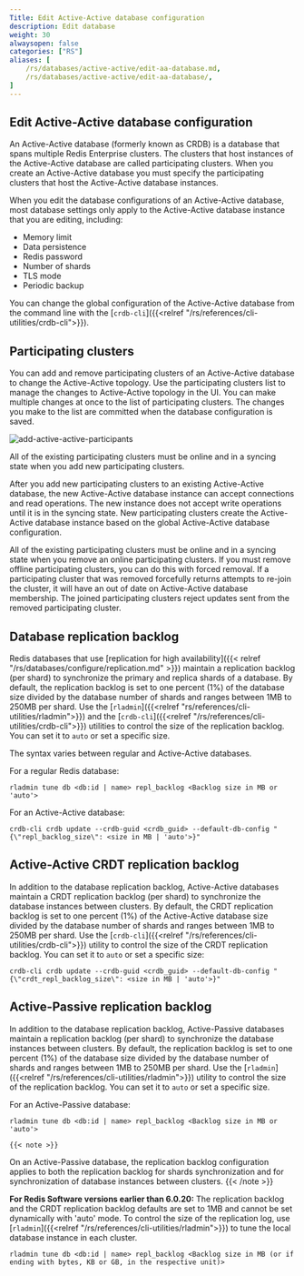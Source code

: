 ```yaml
---
Title: Edit Active-Active database configuration
description: Edit database
weight: 30
alwaysopen: false
categories: ["RS"]
aliases: [
    /rs/databases/active-active/edit-aa-database.md,
    /rs/databases/active-active/edit-aa-database/,
]
---
```


## Edit Active-Active database configuration

An Active-Active database (formerly known as CRDB) is a database that spans multiple Redis Enterprise clusters.
The clusters that host instances of the Active-Active database are called participating clusters.
When you create an Active-Active database you must specify the participating clusters that host the Active-Active database instances.

When you edit the database configurations of an Active-Active database,
most database settings only apply to the Active-Active database instance that you are editing, including:

- Memory limit
- Data persistence
- Redis password
- Number of shards
- TLS mode
- Periodic backup

You can change the global configuration of the Active-Active database from the command line with the [`crdb-cli`]({{<relref "/rs/references/cli-utilities/crdb-cli">}}).

## Participating clusters

You can add and remove participating clusters of an Active-Active database to change the Active-Active topology.
Use the participating clusters list to manage the changes to Active-Active topology in the UI.
You can make multiple changes at once to the list of participating clusters.
The changes you make to the list are committed when the database configuration is saved.

![add-active-active-participants](/images/rs/add-active-active-participants.png)

All of the existing participating clusters must be online and in a syncing state when you add new participating clusters.

After you add new participating clusters to an existing Active-Active database,
the new Active-Active database instance can accept connections and read operations.
The new instance does not accept write operations until it is in the syncing state.
New participating clusters create the Active-Active database instance based on the global Active-Active database configuration.

All of the existing participating clusters must be online and in a syncing state when you remove an online participating clusters.
If you must remove offline participating clusters, you can do this with forced removal.
If a participating cluster that was removed forcefully returns attempts to re-join the cluster,
it will have an out of date on Active-Active database membership.
The joined participating clusters reject updates sent from the removed participating cluster.

## Database replication backlog

Redis databases that use [replication for high availability]({{< relref "/rs/databases/configure/replication.md" >}}) maintain a replication backlog (per shard) to synchronize the primary and replica shards of a database.
By default, the replication backlog is set to one percent (1%) of the database size divided by the database number of shards and ranges between 1MB to 250MB per shard.
Use the [`rladmin`]({{<relref "rs/references/cli-utilities/rladmin">}}) and the [`crdb-cli`]({{<relref "/rs/references/cli-utilities/crdb-cli">}}) utilities to control the size of the replication backlog. You can set it to `auto` or set a specific size.  

The syntax varies between regular and Active-Active databases. 

For a regular Redis database:
```text
rladmin tune db <db:id | name> repl_backlog <Backlog size in MB or 'auto'>
```

For an Active-Active database:
```text
crdb-cli crdb update --crdb-guid <crdb_guid> --default-db-config "{\"repl_backlog_size\": <size in MB | 'auto'>}"
```

## Active-Active CRDT replication backlog

In addition to the database replication backlog, Active-Active databases maintain a CRDT replication backlog (per shard) to synchronize the database instances between clusters.
By default, the CRDT replication backlog is set to one percent (1%) of the Active-Active database size divided by the database number of shards and ranges between 1MB to 250MB per shard.
Use the [`crdb-cli`]({{<relref "/rs/references/cli-utilities/crdb-cli">}}) utility to control the size of the CRDT replication backlog. You can set it to `auto` or set a specific size:  

```text
crdb-cli crdb update --crdb-guid <crdb_guid> --default-db-config "{\"crdt_repl_backlog_size\": <size in MB | 'auto'>}"
```

## Active-Passive replication backlog

In addition to the database replication backlog, Active-Passive databases maintain a replication backlog (per shard) to synchronize the database instances between clusters.
By default, the replication backlog is set to one percent (1%) of the database size divided by the database number of shards and ranges between 1MB to 250MB per shard.
Use the [`rladmin`]({{<relref "/rs/references/cli-utilities/rladmin">}}) utility to control the size of the replication backlog. You can set it to `auto` or set a specific size.  

For an Active-Passive database:
```text
rladmin tune db <db:id | name> repl_backlog <Backlog size in MB or 'auto'>
```

    {{< note >}}
On an Active-Passive database, the replication backlog configuration applies to both the replication backlog for shards synchronization and for synchronization of database instances between clusters.
    {{< /note >}}

**For Redis Software versions earlier than 6.0.20:**
The replication backlog and the CRDT replication backlog defaults are set to 1MB and cannot be set dynamically with 'auto' mode.
To control the size of the replication log, use [`rladmin`]({{<relref "/rs/references/cli-utilities/rladmin">}}) to tune the local database instance in each cluster.
```text
rladmin tune db <db:id | name> repl_backlog <Backlog size in MB (or if ending with bytes, KB or GB, in the respective unit)>
```
